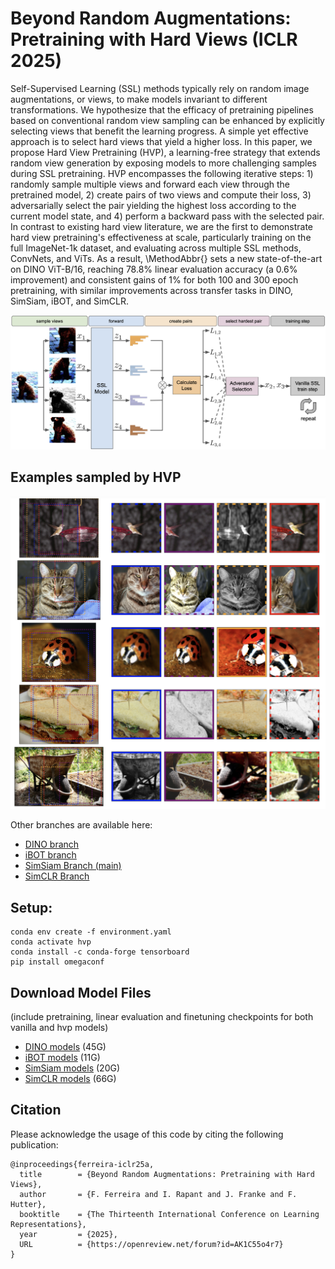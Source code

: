# Beyond Random Augmentations: <br> Pretraining with Hard Views (ICLR 2025)

Self-Supervised Learning (SSL) methods typically rely on random image augmentations, or views, to make models invariant to different transformations. We hypothesize that the efficacy of pretraining pipelines based on conventional random view sampling can be enhanced by explicitly selecting views that benefit the learning progress. A simple yet effective approach is to select hard views that yield a higher loss. In this paper, we propose Hard View Pretraining (HVP), a learning-free strategy that extends random view generation by exposing models to more challenging samples during SSL pretraining. HVP encompasses the following iterative steps: 1) randomly sample multiple views and forward each view through the pretrained model, 2) create pairs of two views and compute their loss, 3) adversarially select the pair yielding the highest loss according to the current model state, and 4) perform a backward pass with the selected pair. In contrast to existing hard view literature, we are the first to demonstrate hard view pretraining's effectiveness at scale, particularly training on the full ImageNet-1k dataset, and evaluating across multiple SSL methods, ConvNets, and ViTs. As a result, \MethodAbbr{} sets a new state-of-the-art on DINO ViT-B/16, reaching 78.8\% linear evaluation accuracy (a 0.6% improvement) and consistent gains of 1% for both 100 and 300 epoch pretraining, with similar improvements across transfer tasks in DINO, SimSiam, iBOT, and SimCLR.

![HVP Method](method.png)
## Examples sampled by HVP
![Examples](example.png)



Other branches are available here:
- [DINO branch](https://github.com/automl/hvp/tree/dino)
- [iBOT branch](https://github.com/automl/hvp/tree/ibot)
- [SimSiam Branch (main)](https://github.com/automl/hvp/)
- [SimCLR Branch](https://github.com/automl/hvp/tree/simclr)

## Setup:
```
conda env create -f environment.yaml
conda activate hvp
conda install -c conda-forge tensorboard
pip install omegaconf
```

## Download Model Files
(include pretraining, linear evaluation and finetuning checkpoints for both vanilla and hvp models)
- [DINO models](https://bit.ly/4dirXw1) (45G)
- [iBOT models](https://bit.ly/3WBEiGc) (11G)
- [SimSiam models](https://bit.ly/3WG2p5x) (20G)
- [SimCLR models](https://bit.ly/3LE64eL) (66G)

## Citation
Please acknowledge the usage of this code by citing the following publication:

```
@inproceedings{ferreira-iclr25a,
  title        = {Beyond Random Augmentations: Pretraining with Hard Views},
  author       = {F. Ferreira and I. Rapant and J. Franke and F. Hutter},
  booktitle    = {The Thirteenth International Conference on Learning Representations},
  year         = {2025},
  URL          = {https://openreview.net/forum?id=AK1C55o4r7}
}
```
